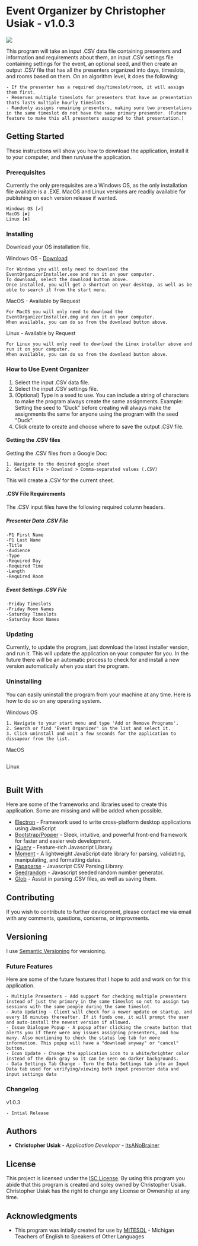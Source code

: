 # Event Organizer by Christopher Usiak - v1.0.3

![](https://i.imgur.com/4bKaAY8.png)

This program will take an input .CSV data file containing presenters and information and requirements about them, an input .CSV settings file containing settings for the event, an optional seed, and then create an output .CSV file that has all the presenters organized into days, timeslots, and rooms based on them. On an algorithm level, it does the following:
```
- If the presenter has a required day/timeslot/room, it will assign them first.
- Reserves multiple timeslots for presenters that have an presentation thats lasts multiple hourly timeslots
- Randomly assigns remaining presenters, making sure two presentations in the same timeslot do not have the same primary presenter. (Future feature to make this all presenters assigned to that presentation.)
```

## Getting Started

These instructions will show you how to download the application, install it to your computer, and then run/use the application.

### Prerequisites

Currently the only prerequisites are a Windows OS, as the only installation file available is a .EXE. MacOS and Linux versions are readily available for publishing on each version release if wanted.

```
Windows OS [✔]
MacOS [✘]
Linux [✘]
```

### Installing

Download your OS installation file.

Windows OS - [Download](https://github.com/ItsANoBrainer/EventOrganizer/raw/master/EventOrganizerInstaller.exe)

```
For Windows you will only need to download the EventOrganizerInstaller.exe and run it on your computer.
To download, select the download button above.
Once installed, you will get a shortcut on your desktop, as well as be able to search it from the start menu.
```

MacOS - Available by Request

```
For MacOS you will only need to download the EventOrganizerInstaller.dmg and run it on your computer.
When available, you can do so from the download button above.
```

Linux - Available by Request

```
For Linux you will only need to download the Linux installer above and run it on your computer.
When available, you can do so from the download button above.
```

### How to Use Event Organizer

1. Select the input .CSV data file.
2. Select the input .CSV settings file.
3. (Optional) Type in a seed to use. You can include a string of characters to make the program always create the same assignments. Example: Setting the seed to "Duck" before creating will always make the assignments the same for anyone using the program with the seed "Duck".
4. Click create to create and choose where to save the output .CSV file.

#### Getting the .CSV files
Getting the .CSV files from a Google Doc:
```
1. Navigate to the desired google sheet
2. Select File > Download > Comma-separated values (.CSV)
```
This will create a .CSV for the current sheet. 

#### .CSV File Requirements

The .CSV input files have the following required column headers.

##### Presenter Data .CSV File

```
-P1 First Name
-P1 Last Name
-Title
-Audience
-Type
-Required Day
-Required Time
-Length
-Required Room
```
##### Event Settings .CSV File

```
-Friday Timeslots
-Friday Room Names
-Saturday Timeslots
-Saturday Room Names
```

### Updating

Currently, to update the program, just download the latest installer version, and run it. This will update the application on your computer for you.
In the future there will be an automatic process to check for and install a new version automatically when you start the program.

### Uninstalling

You can easily uninstall the program from your machine at any time. Here is how to do so on any operating system.

Windows OS

```
1. Navigate to your start menu and type 'Add or Remove Programs'.
2. Search or find 'Event Organizer' in the list and select it.
3. Click uninstall and wait a few seconds for the application to dissapear from the list.
```

MacOS

```
```

Linux

```
```

## Built With

Here are some of the frameworks and libraries used to create this application. Some are missing and will be added when possible.

* [Electron](https://www.npmjs.com/package/electron) - Framework used to write cross-platform desktop applications using JavaScript
* [Bootstrap/Popper](https://www.npmjs.com/package/bootstrap) - Sleek, intuitive, and powerful front-end framework for faster and easier web development.
* [jQuery](https://www.npmjs.com/package/jquery) - Feature-rich Javascript Library.
* [Moment](https://www.npmjs.com/package/moment) - A lightweight JavaScript date library for parsing, validating, manipulating, and formatting dates.
* [Papaparse](https://www.npmjs.com/package/papaparse) - Javascript CSV Parsing Library.
* [Seedrandom](https://www.npmjs.com/package/seedrandom) - Javascript seeded random number generator.
* [Glob](https://www.npmjs.com/package/glob) - Assist in parsing .CSV files, as well as saving them.

## Contributing

If you wish to contribute to further devlopment, please contact me via email with any comments, questions, concerns, or improvments.

## Versioning

I use [Semantic Versioning](http://semver.org/) for versioning.

### Future Features

Here are some of the future features that I hope to add and work on for this application.

```
- Multiple Presenters - Add support for checking multiple presenters instead of just the primary in the same timeslot so not to assign two sessions with the same people during the same timeslot. 
- Auto Updating - Client will check for a newer update on startup, and every 10 minutes thereafter. If it finds one, it will prompt the user and auto-install the newest version if allowed.
- Issue Dialogue Popup - A popup after clicking the create button that alerts you if there were any issues assigning presenters, and how many. Also mentioning to check the status log tab for more information. This popup will have a "download anyway" or "cancel" button.
- Icon Update - Change the application icon to a white/brighter color instead of the dark gray so it can be seen on darker backgrounds.
- Data Settings Tab Change - Turn the Data Settings tab into an Input Data tab used for verifying/viewing both input presenter data and input settings data
```

### Changelog

v1.0.3
```
- Intial Release
```

## Authors

* **Christopher Usiak** - *Application Developer* - [ItsANoBrainer](https://github.com/ItsANoBrainer)

## License

This project is licensed under the [ISC License](https://opensource.org/licenses/ISC). 
By using this program you abide that this program is created and soley owned by Christopher Usiak.
Christopher Usiak has the right to change any License or Ownership at any time.

## Acknowledgments

* This program was intially created for use by [MITESOL](http://mitesol.org/) - Michigan Teachers of English to Speakers of Other Languages  
